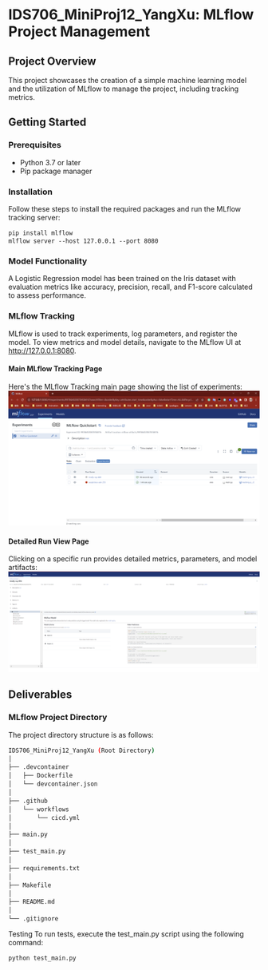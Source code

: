 # IDS706_MiniProj12_YangXu: MLflow Project Management

## Project Overview
This project showcases the creation of a simple machine learning model and the utilization of MLflow to manage the project, including tracking metrics.

## Getting Started

### Prerequisites
- Python 3.7 or later
- Pip package manager

### Installation
Follow these steps to install the required packages and run the MLflow tracking server:
```shell
pip install mlflow
mlflow server --host 127.0.0.1 --port 8080
```

### Model Functionality
A Logistic Regression model has been trained on the Iris dataset with evaluation metrics like accuracy, precision, recall, and F1-score calculated to assess performance.

### MLflow Tracking
MLflow is used to track experiments, log parameters, and register the model. To view metrics and model details, navigate to the MLflow UI at http://127.0.0.1:8080.

#### Main MLflow Tracking Page
Here's the MLflow Tracking main page showing the list of experiments:
![Main MLflow Tracking Page](Main_MLflow_Tracking_Page.png)

#### Detailed Run View Page
Clicking on a specific run provides detailed metrics, parameters, and model artifacts:
![Detailed Run View Page](Run_View_Page.png)

## Deliverables
### MLflow Project Directory
The project directory structure is as follows:
```bash
IDS706_MiniProj12_YangXu (Root Directory)
│
├── .devcontainer
│   ├── Dockerfile
│   └── devcontainer.json
│
├── .github
│   └── workflows
│       └── cicd.yml
│
├── main.py
│
├── test_main.py
│
├── requirements.txt
│
├── Makefile
│
├── README.md
│
└── .gitignore
```

Testing
To run tests, execute the test_main.py script using the following command:
```shell
python test_main.py
```
